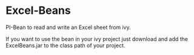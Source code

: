 # Excel-Beans
PI-Bean to read and write an Excel sheet from ivy.

If you want to use the bean in your ivy project just download and add the ExcelBeans.jar to the class path of your project.
